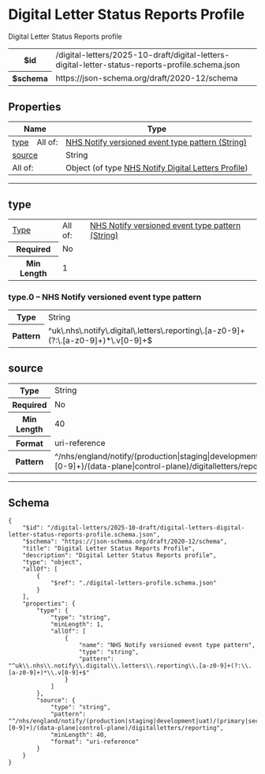 

# Digital Letter Status Reports Profile

<p>Digital Letter Status Reports profile</p>

<table>
<tbody>
<tr><th>$id</th><td>/digital-letters/2025-10-draft/digital-letters-digital-letter-status-reports-profile.schema.json</td></tr>
<tr><th>$schema</th><td>https://json-schema.org/draft/2020-12/schema</td></tr>
</tbody>
</table>

## Properties

<table class="jssd-properties-table"><thead><tr><th colspan="2">Name</th><th>Type</th></tr></thead><tbody><tr><td rowspan="1"><a href="#type">type</a></td><td rowspan="1">All of:</td><td><a href="#type-0">NHS Notify versioned event type pattern (String)</a></td></tr><tr><td colspan="2"><a href="#source">source</a></td><td>String</td></tr><tr><td colspan="2" rowspan="1">All of:</td><td>Object (of type <a href="./digital-letters-profile.schema.html">NHS Notify Digital Letters Profile</a>)</td></tr></tbody></table>



<hr />


## <a id="type"></a> type


<table class="jssd-property-table">
  <tbody>
    <tr><tr><td rowspan="1"><a href="#type">Type</a></td><td rowspan="1">All of:</td><td><a href="#type-0">NHS Notify versioned event type pattern (String)</a></td></tr></tr>
    <tr>
      <th>Required</th>
      <td colspan="2">No</td>
    </tr>
    <tr>
      <th>Min Length</th>
      <td colspan="2">1</td>
    </tr>
  </tbody>
</table>



### <a id="type-0"></a> type.0 – NHS Notify versioned event type pattern
<table class="jssd-property-table">
  <tbody>
    <tr><th>Type</th><td colspan="2">String</td></tr>
    <tr>
      <th>Pattern</th>
      <td colspan="2">^uk\.nhs\.notify\.digital\.letters\.reporting\.[a-z0-9]+(?:\.[a-z0-9]+)*\.v[0-9]+$</td>
    </tr>
  </tbody>
</table>





## source


<table class="jssd-property-table">
  <tbody>
    <tr><th>Type</th><td colspan="2">String</td></tr>
    <tr>
      <th>Required</th>
      <td colspan="2">No</td>
    </tr>
    <tr>
      <th>Min Length</th>
      <td colspan="2">40</td>
    </tr><tr>
      <th>Format</th>
      <td colspan="2">uri-reference</td>
    </tr><tr>
      <th>Pattern</th>
      <td colspan="2">^/nhs/england/notify/(production|staging|development|uat)/(primary|secondary|dev-[0-9]+)/(data-plane|control-plane)/digitalletters/reporting</td>
    </tr>
  </tbody>
</table>









<hr />

## Schema
```
{
    "$id": "/digital-letters/2025-10-draft/digital-letters-digital-letter-status-reports-profile.schema.json",
    "$schema": "https://json-schema.org/draft/2020-12/schema",
    "title": "Digital Letter Status Reports Profile",
    "description": "Digital Letter Status Reports profile",
    "type": "object",
    "allOf": [
        {
            "$ref": "./digital-letters-profile.schema.json"
        }
    ],
    "properties": {
        "type": {
            "type": "string",
            "minLength": 1,
            "allOf": [
                {
                    "name": "NHS Notify versioned event type pattern",
                    "type": "string",
                    "pattern": "^uk\\.nhs\\.notify\\.digital\\.letters\\.reporting\\.[a-z0-9]+(?:\\.[a-z0-9]+)*\\.v[0-9]+$"
                }
            ]
        },
        "source": {
            "type": "string",
            "pattern": "^/nhs/england/notify/(production|staging|development|uat)/(primary|secondary|dev-[0-9]+)/(data-plane|control-plane)/digitalletters/reporting",
            "minLength": 40,
            "format": "uri-reference"
        }
    }
}
```


